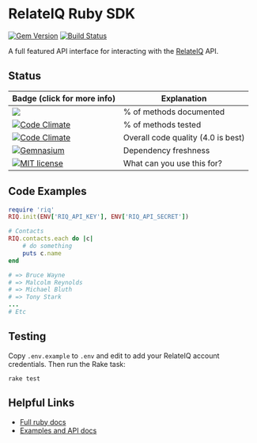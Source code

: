 # RelateIQ Ruby SDK 
[![Gem Version](https://img.shields.io/gem/v/riq.svg)](http://badge.fury.io/rb/riq)
[![Build Status](https://img.shields.io/travis/relateiq/ruby-sdk.svg)](https://travis-ci.org/relateiq/ruby-sdk)


A full featured API interface for interacting with the [RelateIQ](https://relateiq.com) API. 

## Status

|Badge (click for more info)|Explanation|
|---|---|
|[![](https://img.shields.io/badge/documentation-100%25-brightgreen.svg)](http://www.rubydoc.info/gems/riq)|% of methods documented|
|[![Code Climate](https://img.shields.io/codeclimate/coverage/github/relateiq/ruby-sdk.svg)](https://codeclimate.com/github/relateiq/ruby-sdk/coverage)|% of methods tested|
|[![Code Climate](https://img.shields.io/codeclimate/github/relateiq/ruby-sdk.svg)](https://codeclimate.com/github/relateiq/ruby-sdk/code)|Overall code quality (4.0 is best)|
|[![Gemnasium](https://img.shields.io/gemnasium/relateiq/ruby-sdk.svg)](https://gemnasium.com/relateiq/ruby-sdk)|Dependency freshness|
|[![MIT license](http://img.shields.io/badge/license-MIT-blue.svg)](http://opensource.org/licenses/MIT)|What can you use this for?|


## Code Examples

``` ruby
require 'riq'
RIQ.init(ENV['RIQ_API_KEY'], ENV['RIQ_API_SECRET'])

# Contacts
RIQ.contacts.each do |c|
    # do something
    puts c.name
end

# => Bruce Wayne
# => Malcolm Reynolds
# => Michael Bluth
# => Tony Stark
...
# Etc

```

## Testing

Copy `.env.example` to `.env` and edit to add your RelateIQ account credentials. Then run the Rake task:

    rake test

## Helpful Links

* [Full ruby docs](http://www.rubydoc.info/gems/riq)
* [Examples and API docs](https://api.relateiq.com/#/ruby)
